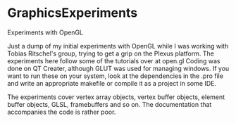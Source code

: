 GraphicsExperiments
===================

Experiments with OpenGL

Just a dump of my initial experiments with OpenGL while I was working with Tobias Ritschel's group, trying to get a grip on the Plexus platform. The experiments here follow some of the tutorials over at open.gl
Coding was done on QT Creater, although GLUT was used for managing windows. If you want to run these on your system, look at the dependencies in the .pro file and write an appropriate makefile or compile it as a project in some IDE.

The experiments cover vertex array objects, vertex buffer objects, element buffer objects, GLSL, framebuffers and so on. The documentation that accompanies the code is rather poor.
